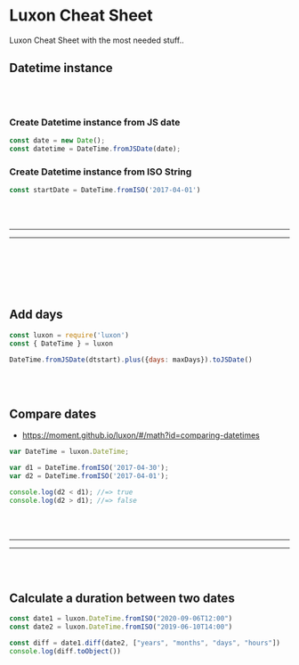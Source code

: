 # Luxon Cheat Sheet
Luxon Cheat Sheet with the most needed stuff..



## Datetime instance


<br><br>

### Create Datetime instance from JS date
```javascript
const date = new Date();
const datetime = DateTime.fromJSDate(date); 
```

### Create Datetime instance from ISO String
```javascript
const startDate = DateTime.fromISO('2017-04-01')
```


<br><br>
________________________________________________________________
________________________________________________________________

<br><br>








<br><br>

## Add days

```javascript
const luxon = require('luxon')
const { DateTime } = luxon

DateTime.fromJSDate(dtstart).plus({days: maxDays}).toJSDate()
```




<br><br>

## Compare dates
- https://moment.github.io/luxon/#/math?id=comparing-datetimes

```javascript
var DateTime = luxon.DateTime;

var d1 = DateTime.fromISO('2017-04-30');
var d2 = DateTime.fromISO('2017-04-01');

console.log(d2 < d1); //=> true
console.log(d2 > d1); //=> false
```













<br><br>
________________________________________________________________
________________________________________________________________

<br><br>



## Calculate a duration between two dates
```javascript
const date1 = luxon.DateTime.fromISO("2020-09-06T12:00")
const date2 = luxon.DateTime.fromISO("2019-06-10T14:00")

const diff = date1.diff(date2, ["years", "months", "days", "hours"])
console.log(diff.toObject())
```

